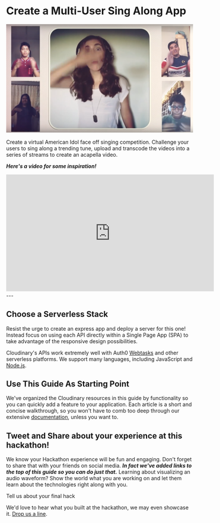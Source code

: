 # Create a Multi-User Sing Along App

![](/assets/mult-user-sing.png)

Create a virtual American Idol face off singing competition.  Challenge your users to sing along a trending tune, upload and transcode the videos into a series of streams to create an acapella video.

**_Here's a video for some inspiration!_**
<iframe width="560" height="315" src="https://www.youtube.com/embed/rzeCI6-hWrY" frameborder="0" allowfullscreen></iframe>
---

## Choose a Serverless Stack

Resist the urge to create an express app and deploy a server for this one! Instead focus on using each API directly within a Single Page App \(SPA\) to take advantage of the responsive design possibilities.

Cloudinary's APIs work extremely well with Auth0 [Webtasks](https://webtask.io) and other serverless platforms. We support many languages, including JavaScript and [Node.js](https://cloudinary.com/documentation/node_integration).

## Use This Guide As Starting Point

We've organized the Cloudinary resources in this guide by functionality so you can quickly add a feature to your application. Each article is a short and concise walkthrough, so you won't have to comb too deep through our extensive [documentation](https://cloudinary.com/documentation), unless you want to.

## Tweet and Share about your experience at this hackathon!

We know your Hackathon experience will be fun and engaging. Don't forget to share that with your friends on social media. _**In fact we've added links to the top of this guide so you can do just that.**_ Learning about visualizing an audio waveform? Show the world what you are working on and let them learn about the technologies right along with you.

Tell us about your final hack

We'd love to hear what you built at the hackathon, we may even showcase it. [Drop us a line](mailto:Dan.Gilmore@cloudinary.com).

